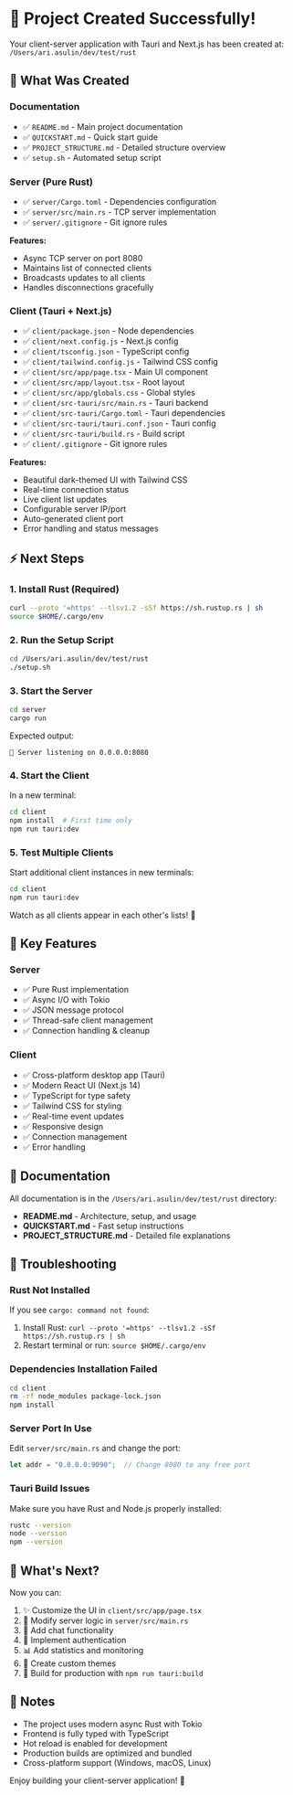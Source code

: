 # 🎉 Project Created Successfully!

Your client-server application with Tauri and Next.js has been created at:
`/Users/ari.asulin/dev/test/rust`

## 📁 What Was Created

### Documentation
- ✅ `README.md` - Main project documentation
- ✅ `QUICKSTART.md` - Quick start guide
- ✅ `PROJECT_STRUCTURE.md` - Detailed structure overview
- ✅ `setup.sh` - Automated setup script

### Server (Pure Rust)
- ✅ `server/Cargo.toml` - Dependencies configuration
- ✅ `server/src/main.rs` - TCP server implementation
- ✅ `server/.gitignore` - Git ignore rules

**Features:**
- Async TCP server on port 8080
- Maintains list of connected clients
- Broadcasts updates to all clients
- Handles disconnections gracefully

### Client (Tauri + Next.js)
- ✅ `client/package.json` - Node dependencies
- ✅ `client/next.config.js` - Next.js config
- ✅ `client/tsconfig.json` - TypeScript config
- ✅ `client/tailwind.config.js` - Tailwind CSS config
- ✅ `client/src/app/page.tsx` - Main UI component
- ✅ `client/src/app/layout.tsx` - Root layout
- ✅ `client/src/app/globals.css` - Global styles
- ✅ `client/src-tauri/src/main.rs` - Tauri backend
- ✅ `client/src-tauri/Cargo.toml` - Tauri dependencies
- ✅ `client/src-tauri/tauri.conf.json` - Tauri config
- ✅ `client/src-tauri/build.rs` - Build script
- ✅ `client/.gitignore` - Git ignore rules

**Features:**
- Beautiful dark-themed UI with Tailwind CSS
- Real-time connection status
- Live client list updates
- Configurable server IP/port
- Auto-generated client port
- Error handling and status messages

## ⚡ Next Steps

### 1. Install Rust (Required)
```bash
curl --proto '=https' --tlsv1.2 -sSf https://sh.rustup.rs | sh
source $HOME/.cargo/env
```

### 2. Run the Setup Script
```bash
cd /Users/ari.asulin/dev/test/rust
./setup.sh
```

### 3. Start the Server
```bash
cd server
cargo run
```

Expected output:
```
🚀 Server listening on 0.0.0.0:8080
```

### 4. Start the Client
In a new terminal:
```bash
cd client
npm install  # First time only
npm run tauri:dev
```

### 5. Test Multiple Clients
Start additional client instances in new terminals:
```bash
cd client
npm run tauri:dev
```

Watch as all clients appear in each other's lists! 🎊

## 🎯 Key Features

### Server
- ✅ Pure Rust implementation
- ✅ Async I/O with Tokio
- ✅ JSON message protocol
- ✅ Thread-safe client management
- ✅ Connection handling & cleanup

### Client
- ✅ Cross-platform desktop app (Tauri)
- ✅ Modern React UI (Next.js 14)
- ✅ TypeScript for type safety
- ✅ Tailwind CSS for styling
- ✅ Real-time event updates
- ✅ Responsive design
- ✅ Connection management
- ✅ Error handling

## 📖 Documentation

All documentation is in the `/Users/ari.asulin/dev/test/rust` directory:

- **README.md** - Architecture, setup, and usage
- **QUICKSTART.md** - Fast setup instructions
- **PROJECT_STRUCTURE.md** - Detailed file explanations

## 🔧 Troubleshooting

### Rust Not Installed
If you see `cargo: command not found`:
1. Install Rust: `curl --proto '=https' --tlsv1.2 -sSf https://sh.rustup.rs | sh`
2. Restart terminal or run: `source $HOME/.cargo/env`

### Dependencies Installation Failed
```bash
cd client
rm -rf node_modules package-lock.json
npm install
```

### Server Port In Use
Edit `server/src/main.rs` and change the port:
```rust
let addr = "0.0.0.0:9090";  // Change 8080 to any free port
```

### Tauri Build Issues
Make sure you have Rust and Node.js properly installed:
```bash
rustc --version
node --version
npm --version
```

## 🚀 What's Next?

Now you can:
1. ✨ Customize the UI in `client/src/app/page.tsx`
2. 🔧 Modify server logic in `server/src/main.rs`
3. 💬 Add chat functionality
4. 🔐 Implement authentication
5. 📊 Add statistics and monitoring
6. 🎨 Create custom themes
7. 📱 Build for production with `npm run tauri:build`

## 📝 Notes

- The project uses modern async Rust with Tokio
- Frontend is fully typed with TypeScript
- Hot reload is enabled for development
- Production builds are optimized and bundled
- Cross-platform support (Windows, macOS, Linux)

Enjoy building your client-server application! 🎉
